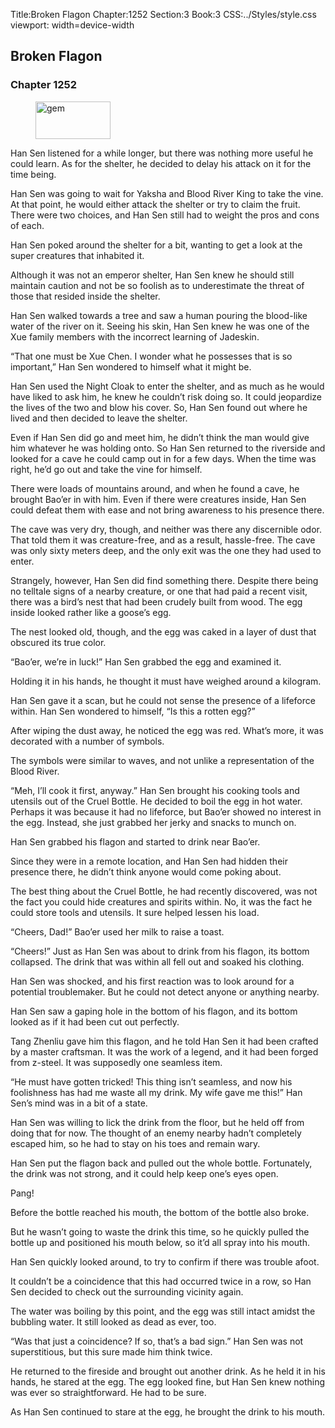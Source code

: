 Title:Broken Flagon 
Chapter:1252 
Section:3 
Book:3 
CSS:../Styles/style.css 
viewport: width=device-width
  
## Broken Flagon
### Chapter 1252 
<figure>
	<img src="../Images/gem.gif" alt="gem" id="gem" width="120" height="60" />
</figure>
  

  
  Han Sen listened for a while longer, but there was nothing more useful he could learn. As for the shelter, he decided to delay his attack on it for the time being.

Han Sen was going to wait for Yaksha and Blood River King to take the vine. At that point, he would either attack the shelter or try to claim the fruit. There were two choices, and Han Sen still had to weight the pros and cons of each.

Han Sen poked around the shelter for a bit, wanting to get a look at the super creatures that inhabited it.

Although it was not an emperor shelter, Han Sen knew he should still maintain caution and not be so foolish as to underestimate the threat of those that resided inside the shelter.

Han Sen walked towards a tree and saw a human pouring the blood-like water of the river on it. Seeing his skin, Han Sen knew he was one of the Xue family members with the incorrect learning of Jadeskin.

“That one must be Xue Chen. I wonder what he possesses that is so important,” Han Sen wondered to himself what it might be.

Han Sen used the Night Cloak to enter the shelter, and as much as he would have liked to ask him, he knew he couldn’t risk doing so. It could jeopardize the lives of the two and blow his cover. So, Han Sen found out where he lived and then decided to leave the shelter.

Even if Han Sen did go and meet him, he didn’t think the man would give him whatever he was holding onto. So Han Sen returned to the riverside and looked for a cave he could camp out in for a few days. When the time was right, he’d go out and take the vine for himself.

There were loads of mountains around, and when he found a cave, he brought Bao’er in with him. Even if there were creatures inside, Han Sen could defeat them with ease and not bring awareness to his presence there.

The cave was very dry, though, and neither was there any discernible odor. That told them it was creature-free, and as a result, hassle-free. The cave was only sixty meters deep, and the only exit was the one they had used to enter.

Strangely, however, Han Sen did find something there. Despite there being no telltale signs of a nearby creature, or one that had paid a recent visit, there was a bird’s nest that had been crudely built from wood. The egg inside looked rather like a goose’s egg.

The nest looked old, though, and the egg was caked in a layer of dust that obscured its true color.

“Bao’er, we’re in luck!” Han Sen grabbed the egg and examined it.

Holding it in his hands, he thought it must have weighed around a kilogram.

Han Sen gave it a scan, but he could not sense the presence of a lifeforce within. Han Sen wondered to himself, “Is this a rotten egg?”

After wiping the dust away, he noticed the egg was red. What’s more, it was decorated with a number of symbols.

The symbols were similar to waves, and not unlike a representation of the Blood River.

“Meh, I’ll cook it first, anyway.” Han Sen brought his cooking tools and utensils out of the Cruel Bottle. He decided to boil the egg in hot water. Perhaps it was because it had no lifeforce, but Bao’er showed no interest in the egg. Instead, she just grabbed her jerky and snacks to munch on.

Han Sen grabbed his flagon and started to drink near Bao’er.

Since they were in a remote location, and Han Sen had hidden their presence there, he didn’t think anyone would come poking about.

The best thing about the Cruel Bottle, he had recently discovered, was not the fact you could hide creatures and spirits within. No, it was the fact he could store tools and utensils. It sure helped lessen his load.

“Cheers, Dad!” Bao’er used her milk to raise a toast.

“Cheers!” Just as Han Sen was about to drink from his flagon, its bottom collapsed. The drink that was within all fell out and soaked his clothing.

Han Sen was shocked, and his first reaction was to look around for a potential troublemaker. But he could not detect anyone or anything nearby.

Han Sen saw a gaping hole in the bottom of his flagon, and its bottom looked as if it had been cut out perfectly.

Tang Zhenliu gave him this flagon, and he told Han Sen it had been crafted by a master craftsman. It was the work of a legend, and it had been forged from z-steel. It was supposedly one seamless item.

“He must have gotten tricked! This thing isn’t seamless, and now his foolishness has had me waste all my drink. My wife gave me this!” Han Sen’s mind was in a bit of a state.

Han Sen was willing to lick the drink from the floor, but he held off from doing that for now. The thought of an enemy nearby hadn’t completely escaped him, so he had to stay on his toes and remain wary.

Han Sen put the flagon back and pulled out the whole bottle. Fortunately, the drink was not strong, and it could help keep one’s eyes open.

Pang!

Before the bottle reached his mouth, the bottom of the bottle also broke.

But he wasn’t going to waste the drink this time, so he quickly pulled the bottle up and positioned his mouth below, so it’d all spray into his mouth.

Han Sen quickly looked around, to try to confirm if there was trouble afoot.

It couldn’t be a coincidence that this had occurred twice in a row, so Han Sen decided to check out the surrounding vicinity again.

The water was boiling by this point, and the egg was still intact amidst the bubbling water. It still looked as dead as ever, too.

“Was that just a coincidence? If so, that’s a bad sign.” Han Sen was not superstitious, but this sure made him think twice.

He returned to the fireside and brought out another drink. As he held it in his hands, he stared at the egg. The egg looked fine, but Han Sen knew nothing was ever so straightforward. He had to be sure.

As Han Sen continued to stare at the egg, he brought the drink to his mouth.
